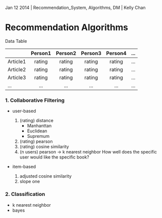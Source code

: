 Jan 12 2014 | Recommendation_System, Algorithms, DM | Kelly Chan
# Recommendation Algorithms

Data Table

|               | Person1       | Person2    | Person3    | Person4    | ...    |
| ------------- |:-------------:|:----------:|:----------:|:----------:| ------:|
| Article1      | rating        | rating     | rating     | rating     | ...    |
| Article2      | rating        | rating     | rating     | rating     | ...    |
| Article3      | rating        | rating     | rating     | rating     | ...    |
| ...           | ...           | ...        | ...        | ...        | ...    |

### 1. Collaborative Filtering
* user-based

    1. (rating) distance
        * Manhanttan
        * Euclidean
        * Supremum
    2. (rating) pearson
    3. (rating) cosine similarity
    4. (n users) pearson -> k nearest neighbor
        How well does the specific user would like the specific book?
    
* item-based

     1. adjusted cosine similarity
     2. slope one

### 2. Classification
* k nearest neighbor
* bayes
